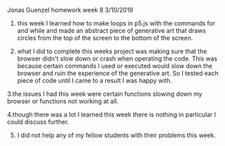 Jonas Guenzel
homework week 8
3/10/2019
1. this week I learned how to make loops in p5.js with the commands for and while and made an abstract piece of generative art that draws circles from the top of the screen to the bottom of the screen.

2. what I did to complete this weeks project was making sure that the browser didn't slow down or crash when operating the code. This was because certain commands I used or executed would slow down the browser and ruin the experience of the generative art. So I tested each piece of code until I came to a result I was happy with.

3.the issues I had this week were certain functions slowing down my browser or functions not working at all.

4.though there was a lot I learned this week there is nothing in particular I could discuss further.

5. I did not help any of my fellow students with their problems this week.
